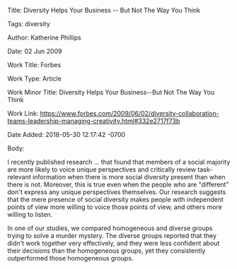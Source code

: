Title:  Diversity Helps Your Business -- But Not The Way You Think

Tags:   diversity

Author: Katherine Phillips

Date:   02 Jun 2009

Work Title: Forbes

Work Type: Article

Work Minor Title: Diversity Helps Your Business--But Not The Way You Think

Work Link: https://www.forbes.com/2009/06/02/diversity-collaboration-teams-leadership-managing-creativity.html#332e2717f73b

Date Added: 2018-05-30 12:17:42 -0700

Body: 

I recently published research ... that found that members of a social majority are more likely to voice unique perspectives and critically review task-relevant information when there is more social diversity present than when there is not. Moreover, this is true even when the people who are "different" don't express any unique perspectives themselves. Our research suggests that the mere presence of social diversity makes people with independent points of view more willing to voice those points of view, and others more willing to listen.

In one of our studies, we compared homogeneous and diverse groups trying to solve a murder mystery. The diverse groups reported that they didn't work together very effectively, and they were less confident about their decisions than the homogeneous groups, yet they consistently outperformed those homogeneous groups.

